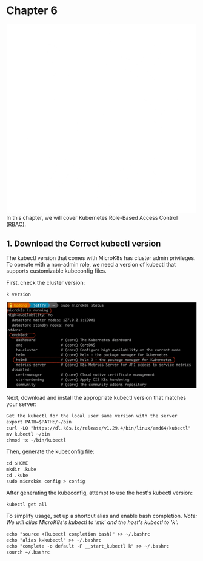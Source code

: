 # Chapter 6
<div style="text-align: center;">
  <img src="/img/chap5-helm.png" alt="Description of the image" width="500"/>
</div>
In this chapter, we will cover Kubernetes Role-Based Access Control (RBAC).

## 1. Download the Correct kubectl version
The kubectl version that comes with MicroK8s has cluster admin privileges. To operate with a non-admin role, we need a version of kubectl that supports customizable kubeconfig files.

First, check the cluster version:
```
k version
```
<div style="text-align: center;">
  <img src="/img/chap5-status.png" alt="Description of the image" width="500"/>
</div>

Next, download and install the appropriate kubectl version that matches your server:
```
Get the kubectl for the local user same version with the server
export PATH=$PATH:/~/bin
curl -LO "https://dl.k8s.io/release/v1.29.4/bin/linux/amd64/kubectl"
mv kubectl ~/bin
chmod +x ~/bin/kubectl
```

Then, generate the kubeconfig file:
```
cd $HOME
mkdir .kube
cd .kube
sudo microk8s config > config
```

After generating the kubeconfig, attempt to use the host's kubectl version:
```
kubectl get all
```

To simplify usage, set up a shortcut alias and enable bash completion. *Note: We will alias MicroK8s's kubectl to 'mk' and the host's kubectl to 'k':*
```
echo "source <(kubectl completion bash)" >> ~/.bashrc
echo "alias k=kubectl" >> ~/.bashrc
echo "complete -o default -F __start_kubectl k" >> ~/.bashrc
sourch ~/.bashrc
```

